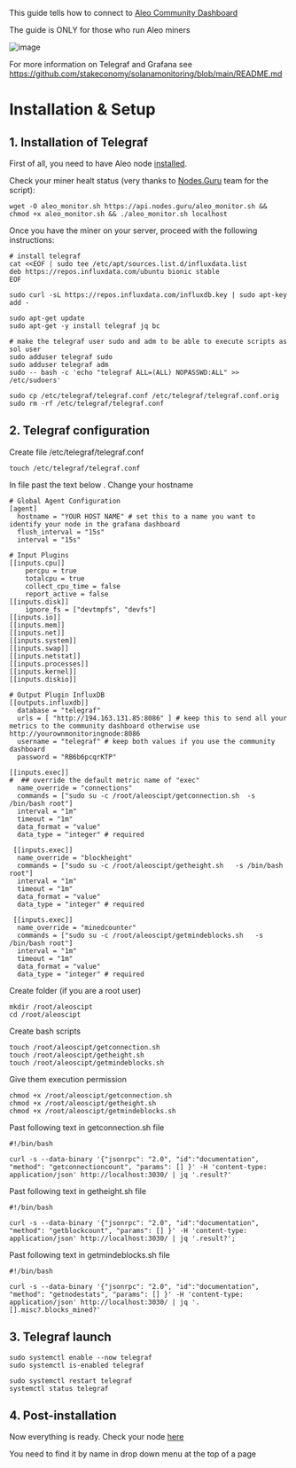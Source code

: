 This guide tells how to connect to [Aleo Community Dashboard](http://194.163.131.85:3000/d/gbRwEaknz/aleo-community-dashboard?orgId=1&refresh=10sz)

The guide is ONLY for those who run Aleo miners 


![image](https://user-images.githubusercontent.com/2911961/126993070-944ba3b9-8233-48d3-9741-e634ac699ab9.png)

For more information on Telegraf and Grafana see https://github.com/stakeconomy/solanamonitoring/blob/main/README.md 


# Installation & Setup
## 1. Installation of Telegraf

First of all, you need to have Aleo node [installed](https://nodes.guru/aleo/setup-guide/). 

Check your miner healt status (very thanks to [Nodes.Guru](https://nodes.guru/aleo/setup-guide/) team for the script):

```
wget -O aleo_monitor.sh https://api.nodes.guru/aleo_monitor.sh && chmod +x aleo_monitor.sh && ./aleo_monitor.sh localhost
```

Once you have the miner on your server, proceed with the following instructions:

```
# install telegraf
cat <<EOF | sudo tee /etc/apt/sources.list.d/influxdata.list
deb https://repos.influxdata.com/ubuntu bionic stable
EOF

sudo curl -sL https://repos.influxdata.com/influxdb.key | sudo apt-key add -

sudo apt-get update
sudo apt-get -y install telegraf jq bc

# make the telegraf user sudo and adm to be able to execute scripts as sol user
sudo adduser telegraf sudo
sudo adduser telegraf adm
sudo -- bash -c 'echo "telegraf ALL=(ALL) NOPASSWD:ALL" >> /etc/sudoers'

sudo cp /etc/telegraf/telegraf.conf /etc/telegraf/telegraf.conf.orig
sudo rm -rf /etc/telegraf/telegraf.conf
```

## 2. Telegraf configuration

Create file /etc/telegraf/telegraf.conf

```
touch /etc/telegraf/telegraf.conf
```

In file past the text below .  Change your hostname

```
# Global Agent Configuration
[agent]
  hostname = "YOUR HOST NAME" # set this to a name you want to identify your node in the grafana dashboard
  flush_interval = "15s"
  interval = "15s"

# Input Plugins
[[inputs.cpu]]
    percpu = true
    totalcpu = true
    collect_cpu_time = false
    report_active = false
[[inputs.disk]]
    ignore_fs = ["devtmpfs", "devfs"]
[[inputs.io]]
[[inputs.mem]]
[[inputs.net]]
[[inputs.system]]
[[inputs.swap]]
[[inputs.netstat]]
[[inputs.processes]]
[[inputs.kernel]]
[[inputs.diskio]]

# Output Plugin InfluxDB
[[outputs.influxdb]]
  database = "telegraf"
  urls = [ "http://194.163.131.85:8086" ] # keep this to send all your metrics to the community dashboard otherwise use http://yourownmonitoringnode:8086
  username = "telegraf" # keep both values if you use the community dashboard
  password = "RB6b6pcqrKTP"

[[inputs.exec]]
#  ## override the default metric name of "exec"
  name_override = "connections"
  commands = ["sudo su -c /root/aleoscipt/getconnection.sh  -s /bin/bash root"]
  interval = "1m"
  timeout = "1m"
  data_format = "value"
  data_type = "integer" # required

 [[inputs.exec]]
  name_override = "blockheight"
  commands = ["sudo su -c /root/aleoscipt/getheight.sh   -s /bin/bash root"]
  interval = "1m"
  timeout = "1m"
  data_format = "value"
  data_type = "integer" # required

 [[inputs.exec]]
  name_override = "minedcounter"
  commands = ["sudo su -c /root/aleoscipt/getmindeblocks.sh   -s /bin/bash root"]
  interval = "1m"
  timeout = "1m"
  data_format = "value"
  data_type = "integer" # required
```


Create folder (if you are a root user)

```
mkdir /root/aleoscipt
cd /root/aleoscipt
```

Create bash scripts 

```
touch /root/aleoscipt/getconnection.sh
touch /root/aleoscipt/getheight.sh
touch /root/aleoscipt/getmindeblocks.sh
```

Give them execution permission

```
chmod +x /root/aleoscipt/getconnection.sh
chmod +x /root/aleoscipt/getheight.sh
chmod +x /root/aleoscipt/getmindeblocks.sh
```


Past following text in getconnection.sh file

```
#!/bin/bash

curl -s --data-binary '{"jsonrpc": "2.0", "id":"documentation", "method": "getconnectioncount", "params": [] }' -H 'content-type: application/json' http://localhost:3030/ | jq '.result?'
```

Past following text in getheight.sh file

```
#!/bin/bash

curl -s --data-binary '{"jsonrpc": "2.0", "id":"documentation", "method": "getblockcount", "params": [] }' -H 'content-type: application/json' http://localhost:3030/ | jq '.result?';
```

Past following text in getmindeblocks.sh file

```
#!/bin/bash

curl -s --data-binary '{"jsonrpc": "2.0", "id":"documentation", "method": "getnodestats", "params": [] }' -H 'content-type: application/json' http://localhost:3030/ | jq '.[].misc?.blocks_mined?'

```

## 3. Telegraf launch

```
sudo systemctl enable --now telegraf
sudo systemctl is-enabled telegraf

sudo systemctl restart telegraf
systemctl status telegraf
```

## 4. Post-installation

Now everything is ready. Check your node [here](http://194.163.131.85:3000/d/gbRwEaknz/aleo-community-dashboard?orgId=1&refresh=10sz)

You need to find it by name in drop down menu at the top of a page

